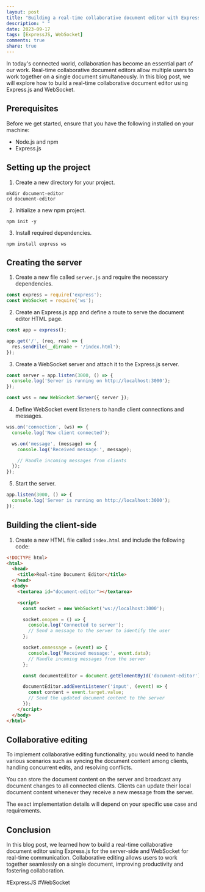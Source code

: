 ```yaml
---
layout: post
title: "Building a real-time collaborative document editor with Express.js and WebSocket"
description: " "
date: 2023-09-17
tags: [ExpressJS, WebSocket]
comments: true
share: true
---
```


In today's connected world, collaboration has become an essential part of our work. Real-time collaborative document editors allow multiple users to work together on a single document simultaneously. In this blog post, we will explore how to build a real-time collaborative document editor using Express.js and WebSocket.

## Prerequisites

Before we get started, ensure that you have the following installed on your machine:

- Node.js and npm
- Express.js

## Setting up the project

1. Create a new directory for your project.

```
mkdir document-editor
cd document-editor
```

2. Initialize a new npm project.

```
npm init -y
```

3. Install required dependencies.

```
npm install express ws
```

## Creating the server

1. Create a new file called `server.js` and require the necessary dependencies.

```javascript
const express = require('express');
const WebSocket = require('ws');
```

2. Create an Express.js app and define a route to serve the document editor HTML page.

```javascript
const app = express();

app.get('/', (req, res) => {
  res.sendFile(__dirname + '/index.html');
});
```

3. Create a WebSocket server and attach it to the Express.js server.

```javascript
const server = app.listen(3000, () => {
  console.log('Server is running on http://localhost:3000');
});

const wss = new WebSocket.Server({ server });
```

4. Define WebSocket event listeners to handle client connections and messages.

```javascript
wss.on('connection', (ws) => {
  console.log('New client connected');

  ws.on('message', (message) => {
    console.log('Received message:', message);

    // Handle incoming messages from clients
  });
});
```

5. Start the server.

```javascript
app.listen(3000, () => {
  console.log('Server is running on http://localhost:3000');
});
```

## Building the client-side

1. Create a new HTML file called `index.html` and include the following code:

```html
<!DOCTYPE html>
<html>
  <head>
    <title>Real-time Document Editor</title>
  </head>
  <body>
    <textarea id="document-editor"></textarea>

    <script>
      const socket = new WebSocket('ws://localhost:3000');

      socket.onopen = () => {
        console.log('Connected to server');
        // Send a message to the server to identify the user
      };

      socket.onmessage = (event) => {
        console.log('Received message:', event.data);
        // Handle incoming messages from the server
      };

      const documentEditor = document.getElementById('document-editor');

      documentEditor.addEventListener('input', (event) => {
        const content = event.target.value;
        // Send the updated document content to the server
      });
    </script>
  </body>
</html>
```

## Collaborative editing

To implement collaborative editing functionality, you would need to handle various scenarios such as syncing the document content among clients, handling concurrent edits, and resolving conflicts.

You can store the document content on the server and broadcast any document changes to all connected clients. Clients can update their local document content whenever they receive a new message from the server.

The exact implementation details will depend on your specific use case and requirements.

## Conclusion

In this blog post, we learned how to build a real-time collaborative document editor using Express.js for the server-side and WebSocket for real-time communication. Collaborative editing allows users to work together seamlessly on a single document, improving productivity and fostering collaboration.

#ExpressJS #WebSocket